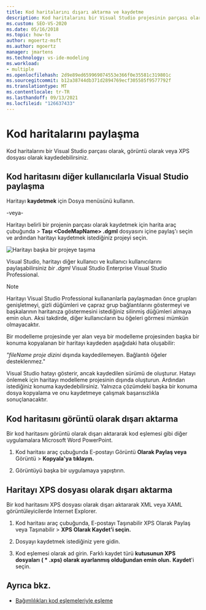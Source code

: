 ```yaml
---
title: Kod haritalarını dışarı aktarma ve kaydetme
description: Kod haritalarını bir Visual Studio projesinin parçası olarak, görüntü olarak veya XPS dosyası olarak kaydetmeyi öğrenin.
ms.custom: SEO-VS-2020
ms.date: 05/16/2018
ms.topic: how-to
author: mgoertz-msft
ms.author: mgoertz
manager: jmartens
ms.technology: vs-ide-modeling
ms.workload:
- multiple
ms.openlocfilehash: 2d9e89ed659969074553e366f0e35581c319801c
ms.sourcegitcommit: b12a38744db371d2894769ecf305585f9577792f
ms.translationtype: MT
ms.contentlocale: tr-TR
ms.lasthandoff: 09/13/2021
ms.locfileid: "126637433"
---
```

# <a name="share-code-maps"></a>Kod haritalarını paylaşma

Kod haritalarını bir Visual Studio parçası olarak, görüntü olarak veya XPS dosyası olarak kaydedebilirsiniz.

## <a name="share-a-code-map-with-other-visual-studio-users"></a>Kod haritasını diğer kullanıcılarla Visual Studio paylaşma

Haritayı **kaydetmek** için Dosya menüsünü kullanın.

-veya-

Haritayı belirli bir projenin parçası olarak kaydetmek için harita araç çubuğunda  >  **Taşı \<CodeMapName> .dgml** dosyasını içine paylaş'ı seçin ve ardından haritayı kaydetmek istediğiniz projeyi seçin.

![Haritayı başka bir projeye taşıma](../modeling/media/codemapsmovemapmenu.png)

Visual Studio, haritayı diğer kullanıcı ve kullanıcı kullanıcılarını paylaşabilirsiniz *bir .dgml* Visual Studio Enterprise Visual Studio Professional.

> [!NOTE]
> Haritayı Visual Studio Professional kullananlarla paylaşmadan önce grupları genişletmeyi, gizli düğümleri ve çapraz grup bağlantılarını göstermeyi ve başkalarının haritanıza göstermesini istediğiniz silinmiş düğümleri almaya emin olun. Aksi takdirde, diğer kullanıcıların bu öğeleri görmesi mümkün olmayacaktır.
>
> Bir modelleme projesinde yer alan veya bir modelleme projesinden başka bir konuma kopyalanan bir haritayı kaydeden aşağıdaki hata oluşabilir:
>
> *"fileName proje dizini* dışında kaydedilemeyen. Bağlantılı öğeler desteklenmez."
>
> Visual Studio hatayı gösterir, ancak kaydedilen sürümü de oluşturur. Hatayı önlemek için haritayı modelleme projesinin dışında oluşturun. Ardından istediğiniz konuma kaydedebilirsiniz. Yalnızca çözümdeki başka bir konuma dosya kopyalama ve onu kaydetmeye çalışmak başarısızlıkla sonuçlanacaktır.

## <a name="export-a-code-map-as-an-image"></a>Kod haritasını görüntü olarak dışarı aktarma

Bir kod haritasını görüntü olarak dışarı aktararak kod eşlemesi gibi diğer uygulamalara Microsoft Word PowerPoint.

1. Kod haritası araç çubuğunda E-postayı Görüntü **Olarak Paylaş veya** Görüntü  >  **Kopyala'ya** **tıklayın.**

2. Görüntüyü başka bir uygulamaya yapıştırın.

## <a name="export-the-map-as-an-xps-file"></a>Haritayı XPS dosyası olarak dışarı aktarma

Bir kod haritasını XPS dosyası olarak dışarı aktararak XML veya XAML görüntüleyicilerde Internet Explorer.

1. Kod haritası araç çubuğunda, E-postayı Taşınabilir XPS Olarak Paylaş veya Taşınabilir   >  **XPS** **Olarak Kaydet'i seçin.**

2. Dosyayı kaydetmek istediğiniz yere gidin.

3. Kod eşlemesi olarak ad girin. Farklı kaydet türü **kutusunun XPS dosyaları** **( \* .xps) olarak ayarlanmış olduğundan emin olun.** **Kaydet**'i seçin.

## <a name="see-also"></a>Ayrıca bkz.

- [Bağımlılıkları kod eşlemeleriyle eşleme](../modeling/map-dependencies-across-your-solutions.md)
